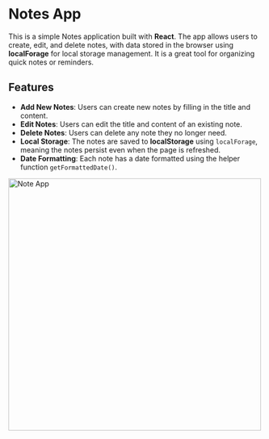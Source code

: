 # Notes App

This is a simple Notes application built with **React**. The app allows users to create, edit, and delete notes, with data stored in the browser using **localForage** for local storage management. It is a great tool for organizing quick notes or reminders.

## Features

- **Add New Notes**: Users can create new notes by filling in the title and content.
- **Edit Notes**: Users can edit the title and content of an existing note.
- **Delete Notes**: Users can delete any note they no longer need.
- **Local Storage**: The notes are saved to **localStorage** using `localForage`, meaning the notes persist even when the page is refreshed.
- **Date Formatting**: Each note has a date formatted using the helper function `getFormattedDate()`.

<img width="500" alt="Note App" src="https://github.com/marieslo/Note-App-on-React/assets/110108878/206d4a2e-c82a-4bc6-b4b7-9ca66f02a93f">
